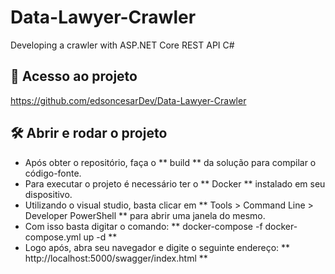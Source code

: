# Data-Lawyer-Crawler
Developing a crawler with ASP.NET Core REST API C#

## 📁 Acesso ao projeto

https://github.com/edsoncesarDev/Data-Lawyer-Crawler

## 🛠️ Abrir e rodar o projeto

- Após obter o repositório, faça o ** build ** da solução para compilar o código-fonte.
- Para executar o projeto é necessário ter o ** Docker ** instalado em seu dispositivo.
- Utilizando o visual studio, basta clicar em ** Tools > Command Line > Developer PowerShell ** para abrir uma janela do mesmo.
- Com isso basta digitar o comando: ** docker-compose -f docker-compose.yml up -d **
- Logo após, abra seu navegador e digite o seguinte endereço: ** http://localhost:5000/swagger/index.html **
